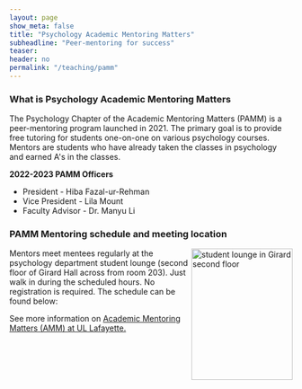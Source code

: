 ```yaml
---
layout: page
show_meta: false
title: "Psychology Academic Mentoring Matters"
subheadline: "Peer-mentoring for success"
teaser: 
header: no
permalink: "/teaching/pamm"
---
```



### What is Psychology Academic Mentoring Matters

The Psychology Chapter of the Academic Mentoring Matters (PAMM) is a peer-mentoring program launched in 2021. The primary goal is to provide free tutoring for students one-on-one on various psychology courses. Mentors are students who have already taken the classes in psychology and earned A's in the classes. 

**2022-2023 PAMM Officers**

* President - Hiba Fazal-ur-Rehman
* Vice President - Lila Mount
* Faculty Advisor - Dr. Manyu Li

### PAMM Mentoring schedule and meeting location


<img align="right" src="https://github.com/manyu26/daisolab/blob/master/images/PXL_20221103_164246477.jpg?raw=true" alt="student lounge in Girard second floor" itemprop="image" width="180" height="233.5">

Mentors meet mentees regularly at the psychology department student lounge (second floor of Girard Hall across from room 203). Just walk in during the scheduled hours. No registration is required. The schedule can be found below: 



See more information on <a href="https://advance.louisiana.edu/node/120" target="_blank">Academic Mentoring Matters (AMM) at UL Lafayette.</a> 

